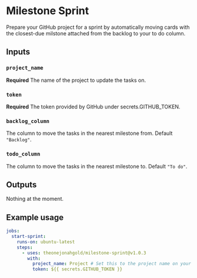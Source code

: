 # Milestone Sprint

Prepare your GitHub project for a sprint by automatically moving cards with the closest-due milstone attached from the backlog to your to do column.

## Inputs

### `project_name`

**Required** The name of the project to update the tasks on.

### `token`

**Required** The token provided by GitHub under secrets.GITHUB_TOKEN.

### `backlog_column`

The column to move the tasks in the nearest milestone from. Default `"Backlog"`.

### `todo_column`

The column to move the tasks in the nearest milestone to. Default `"To do"`.

## Outputs

Nothing at the moment.

## Example usage

```yaml
jobs:
  start-sprint:
    runs-on: ubuntu-latest
    steps:
      - uses: theonejonahgold/milestone-sprint@v1.0.3
        with:
          project_name: Project # Set this to the project name on your repo
          token: ${{ secrets.GITHUB_TOKEN }}
```
